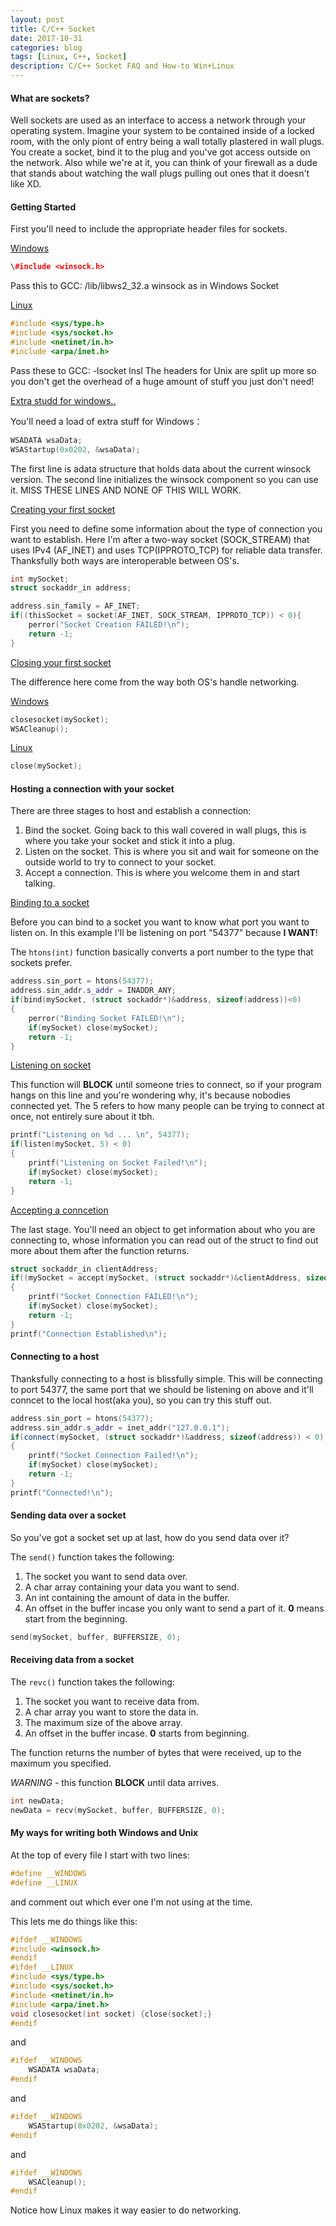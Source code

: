 ```yaml
---
layout: post
title: C/C++ Socket
date: 2017-10-31
categories: blog
tags: [Linux, C++, Socket]
description: C/C++ Socket FAQ and How-to Win+Linux
---
```


#### What are sockets?

Well sockets are used as an interface to access a network through your operating system. Imagine your system to be contained inside of a locked room, with the only piont of entry being a wall totally plastered in wall plugs. You create a socket, bind it to the plug and you've got access outside on the network. Also while we're at it, you can think of your firewall as a dude that stands about watching the wall plugs pulling out ones that it doesn't like XD.

#### Getting Started

First you'll need to include the appropriate header files for sockets.

<u>Windows</u>

```cpp
\#include <winsock.h>
```

Pass this to GCC: /lib/libws2_32.a
winsock as in Windows Socket

<u>Linux</u>

```cpp
#include <sys/type.h>
#include <sys/socket.h>
#include <netinet/in.h>
#include <arpa/inet.h>
```

Pass these to GCC: -lsocket lnsl
The headers for Unix are split up more so you don't get the overhead of a huge amount of stuff you just don't need!

<u>Extra studd for windows..</u>

You'll need a load of extra stuff for Windows：

```cpp
WSADATA wsaData;
WSAStartup(0x0202, &wsaData);
```

The first line is adata structure that holds data about the current winsock version. The second line initializes the winsock component so you can use it. MISS THESE LINES AND NONE OF THIS WILL WORK.

<u>Creating your first socket</u>

First you need to define some information about the type of connection you want to establish. Here I'm after a two-way socket (SOCK_STREAM) that uses IPv4 (AF_INET) and uses TCP(IPPROTO_TCP) for reliable data transfer. Thanksfully both ways are interoperable between OS's.

```cpp
int mySocket;
struct sockaddr_in address;

address.sin_family = AF_INET;
if((thisSocket = socket(AF_INET, SOCK_STREAM, IPPROTO_TCP)) < 0){
	perror("Socket Creation FAILED!\n"); 
	return -1;
}
```

<u>Closing your first socket</u>

The difference here come from the way both OS's handle networking.

<u>Windows</u>

```cpp
closesocket(mySocket);
WSACleanup();
```

<u>Linux</u>

```cpp
close(mySocket);
```
#### Hosting a connection with your socket

There are three stages to host and establish a connection:

1. Bind the socket. Going back to this wall covered in wall plugs, this is where you take your socket and stick it into a plug.
2. Listen on the socket. This is where you sit and wait for someone on the outside world to try to connect to your socket.
3. Accept a connection. This is where you welcome them in and start talking.

<u>Binding to a socket</u>

Before you can bind to a socket you want to know what port you want to listen on. In this example I'll be listening on port "54377" because __I WANT__!

The `htons(int)` function basically converts a port number to the type that sockets prefer.

```cpp
address.sin_port = htons(54377);
address.sin_addr.s_addr = INADDR_ANY;
if(bind(mySocket, (struct sockaddr*)&address, sizeof(address))<0)
{
	perror("Binding Socket FAILED!\n");
	if(mySocket) close(mySocket);
	return -1;
}
```

<u>Listening on socket</u>

This function will **BLOCK** until someone tries to connect, so if your program hangs on this line and you're wondering why, it's because nobodies connected yet. The 5 refers to how many people can be trying to connect at once, not entirely sure about it tbh.

```cpp
printf("Listening on %d ... \n", 54377);
if(listen(mySocket, 5) < 0)
{
	printf("Listening on Socket Failed!\n");
	if(mySocket) close(mySocket);
	return -1;
}
```

<u>Accepting a conncetion</u>

The last stage. You'll need an object to get information about who you are connecting to, whose information you can read out of the struct to find out more about them after the function returns.

```cpp
struct sockaddr_in clientAddress;
if((mySocket = accept(mySocket, (struct sockaddr*)&clientAddress, sizeof(clientAddress))) < 0) 
{
	printf("Socket Connection FAILED!\n");
	if(mySocket) close(mySocket);
	return -1;
}
printf("Connection Established\n");
```

#### Connecting to a host

Thanksfully connecting to  a host is blissfully simple. This will be connecting to port 54377, the same port that we should be listening on above and it'll conncet to the local host(aka you), so you can try this stuff out.

```cpp
address.sin_port = htons(54377);
address.sin_addr.s_addr = inet_addr("127.0.0.1");
if(connect(mySocket, (struct sockaddr*)&address, sizeof(address)) < 0)
{
	printf("Socket Connection Failed!\n");
	if(mySocket) close(mySocket);
	return -1;
}
printf("Connected!\n");
```

#### Sending data over a socket

So you've got a socket set up at last, how do you send data over it?

The `send()` function takes the following:

1. The socket you want to send data over.
2. A char array containing your data you want to send.
3. An int containing the amount of data in the buffer.
4. An offset in the buffer incase you only want to send a part of it. __0__ means start from the beginning.

```cpp
send(mySocket, buffer, BUFFERSIZE, 0);
```
#### Receiving data from a socket

The `revc()` function takes the following:

1. The socket you want to receive data from.
2. A char array you want to store the data in.
3. The maximum size of the above array.
4. An offset in the buffer incase. __0__ starts from beginning.

The function returns the number of bytes that were received, up to the maximum you specified.

_WARNING_ - this function **BLOCK** until data arrives.

```cpp
int newData;
newData = recv(mySocket, buffer, BUFFERSIZE, 0);
```

#### My ways for writing both Windows and Unix

At the top of every file I start with two lines:

```cpp
#define __WINDOWS
#define __LINUX
```

and comment out which ever one I'm not using at the time.

This lets me do things like this:

```cpp
#ifdef __WINDOWS
#include <winsock.h>
#endif
#ifdef __LINUX
#include <sys/type.h>
#include <sys/socket.h>
#include <netinet/in.h>
#include <arpa/inet.h>
void closesocket(int socket) {close(socket);}
#endif
```

and

```cpp
#ifdef __WINDOWS
	WSADATA wsaData;
#endif
```

and

```cpp
#ifdef __WINDOWS
	WSAStartup(0x0202, &wsaData);
#endif
```

and 

```cpp
#ifdef __WINDOWS
	WSACleanup();
#endif
```

Notice how Linux makes it way easier to do networking.